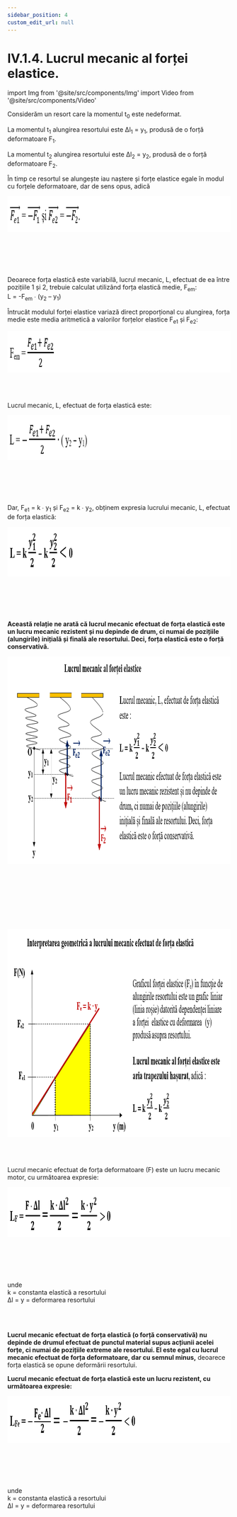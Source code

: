 ```yaml
---
sidebar_position: 4
custom_edit_url: null
---
```


# IV.1.4. Lucrul mecanic al forței elastice.




import Img from '@site/src/components/Img'
import Video from '@site/src/components/Video'



<div class="alert alert--primary" role="alert">

Considerăm un resort care la momentul t<sub>0</sub> este nedeformat.

La momentul t<sub>1</sub> alungirea resortului este Δl<sub>1</sub> = y<sub>1</sub>, produsă  de o forță deformatoare F<sub>1</sub>.

La momentul t<sub>2</sub> alungirea resortului este Δl<sub>2</sub> = y<sub>2</sub>, produsă  de o forță deformatoare F<sub>2</sub>.

În timp ce resortul se alungește iau naștere și forțe elastice egale în modul cu forțele deformatoare, dar de sens opus, adică 



<Img className="img-responsive4" src="fizica/clasa9/capitolul4/IV-1-4-lucrul-mecanic-al-fortei-elastice-poza1-fortele-elastice-aparute-in-timpul-alungirii-resortului.png" width="1000" height="81" lazy={false} />


<br></br>
<br></br>

Deoarece forța elastică este variabilă, lucrul mecanic, L, efectuat de ea între pozițiile 1 și 2, trebuie calculat utilizând forța elastică medie, F<sub>em</sub>:   
L = -F<sub>em</sub> ∙ (y<sub>2</sub> – y<sub>1</sub>)

Întrucât modulul forței elastice variază direct proporțional cu alungirea, forța medie este media aritmetică a valorilor forțelor elastice F<sub>e1</sub> și F<sub>e2</sub>:



<Img className="img-responsive4" src="fizica/clasa9/capitolul4/IV-1-4-lucrul-mecanic-al-fortei-elastice-poza2-formula-fortei-elastice-medii.png" width="1000" height="94" lazy={false} />









</div>



<br></br>

<div class="alert alert--primary" role="alert">

Lucrul mecanic, L, efectuat de forța elastică este:


<Img className="img-responsive4" src="fizica/clasa9/capitolul4/IV-1-4-lucrul-mecanic-al-fortei-elastice-poza3-formula-lucrului-mecanic-al-fortei-elastice.png" width="1000" height="101" lazy={false} />

<br></br>
<br></br>

Dar, F<sub>e1</sub> = k ∙ y<sub>1</sub> și F<sub>e2</sub> = k ∙ y<sub>2</sub>, obținem expresia lucrului mecanic, L, efectuat de forța elastică:


<Img className="img-responsive4" src="fizica/clasa9/capitolul4/IV-1-4-lucrul-mecanic-al-fortei-elastice-poza4-formula-lucrului-mecanic-al-fortei-elastice-final.png" width="1000" height="112" lazy={false} />

<br></br>
<br></br>


**Această relație ne arată că lucrul mecanic efectuat de forța elastică este un lucru mecanic rezistent și nu depinde de drum, ci numai de pozițiile (alungirile) inițială și finală ale resortului. Deci, forța elastică este o forță conservativă.**




<Img className="img-responsive4" src="fizica/clasa9/capitolul4/IV-1-4-lucrul-mecanic-al-fortei-elastice-poza5-lucrul-mecanic-al-fortei-elastice-reprezentare-grafica.png" width="1000" height="469" lazy={false} />

<br></br>
<br></br>

<br></br>



<Img className="img-responsive4" src="fizica/clasa9/capitolul4/IV-1-4-lucrul-mecanic-al-fortei-elastice-poza6-interpretare-geometrica-lucru-mecanic-al-fortei-elastice.png" width="1000" height="470" />







</div>




<br></br>

<div class="alert alert--primary" role="alert">

Lucrul mecanic efectuat de forța deformatoare (F) este un lucru mecanic motor, cu următoarea expresie:



<Img className="img-responsive4" src="fizica/clasa9/capitolul4/IV-1-4-lucrul-mecanic-al-fortei-elastice-poza7-formula-lucrului-mecanic-al-fortei-deformatoare.png" width="1000" height="113" />

<br></br>
<br></br>






unde    
k = constanta elastică a resortului    
Δl = y = deformarea resortului



</div>



<br></br>


<div class="alert alert--primary" role="alert">

**Lucrul mecanic efectuat de forța elastică (o forță conservativă) nu depinde de drumul efectuat de punctul material supus acțiunii acelei forțe, ci numai de pozițiile extreme ale resortului. El este egal cu lucrul mecanic efectuat de forța deformatoare, dar cu semnul minus,** deoarece forța elastică se opune deformării resortului.

**Lucrul mecanic efectuat de forța elastică este un lucru rezistent, cu următoarea expresie:**




<Img className="img-responsive4" src="fizica/clasa9/capitolul4/IV-1-4-lucrul-mecanic-al-fortei-elastice-poza8-formula-lucrului-mecanic-efectuat-de-forta-elastica.png" width="1000" height="106" />

<br></br>
<br></br>


unde    
k = constanta elastică a resortului    
Δl = y = deformarea resortului





</div>


